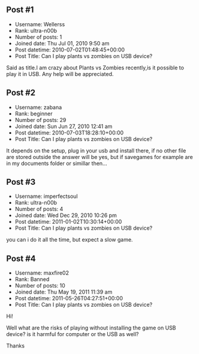 ## Post #1
- Username: Wellerss
- Rank: ultra-n00b
- Number of posts: 1
- Joined date: Thu Jul 01, 2010 9:50 am
- Post datetime: 2010-07-02T01:48:45+00:00
- Post Title: Can I play plants vs zombies on USB device?

Said as title.I am crazy about Plants vs Zombies recently,is it possible to play it in USB.
Any help will be appreciated.
## Post #2
- Username: zabana
- Rank: beginner
- Number of posts: 29
- Joined date: Sun Jun 27, 2010 12:41 am
- Post datetime: 2010-07-03T18:28:10+00:00
- Post Title: Can I play plants vs zombies on USB device?

It depends on the setup, plug in your usb and install there, if no other file are stored outside the answer will be yes, but if savegames for example are in my documents folder or simillar then...
## Post #3
- Username: imperfectsoul
- Rank: ultra-n00b
- Number of posts: 4
- Joined date: Wed Dec 29, 2010 10:26 pm
- Post datetime: 2011-01-02T10:30:14+00:00
- Post Title: Can I play plants vs zombies on USB device?

you can i do it all the time, but expect a slow game.
## Post #4
- Username: maxfire02
- Rank: Banned
- Number of posts: 10
- Joined date: Thu May 19, 2011 11:39 am
- Post datetime: 2011-05-26T04:27:51+00:00
- Post Title: Can I play plants vs zombies on USB device?

Hi!

Well what are the risks of playing without installing the game on USB device? is it harmful for computer or the USB as well? 

Thanks

